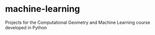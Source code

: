 # machine-learning
Projects for the Computational Geometry and Machine Learning course developed in Python
